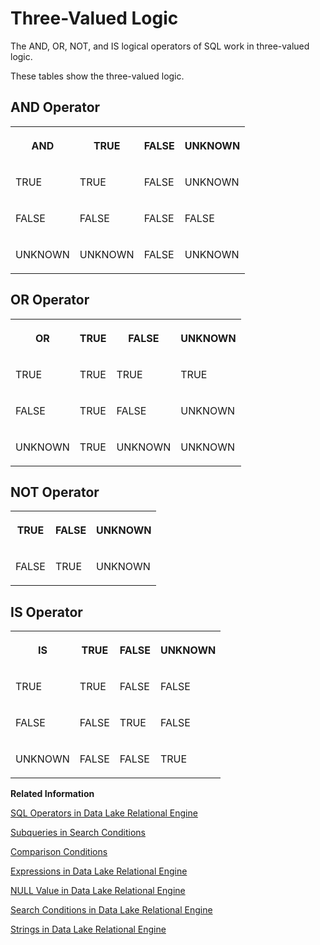 <!-- loioa501bc6584f21015a0cfba5d035e295b -->

# Three-Valued Logic

The AND, OR, NOT, and IS logical operators of SQL work in three-valued logic.



These tables show the three-valued logic.



<a name="loioa501bc6584f21015a0cfba5d035e295b__iq_refbb_109"/>

## AND Operator


<table>
<tr>
<th valign="top" rowspan="1">

AND

</th>
<th valign="top" rowspan="1">

TRUE

</th>
<th valign="top" rowspan="1">

FALSE

</th>
<th valign="top" rowspan="1">

UNKNOWN

</th>
</tr>
<tr>
<td valign="top" rowspan="1">

TRUE

</td>
<td valign="top" rowspan="1">

TRUE

</td>
<td valign="top" rowspan="1">

FALSE

</td>
<td valign="top" rowspan="1">

UNKNOWN

</td>
</tr>
<tr>
<td valign="top" rowspan="1">

FALSE

</td>
<td valign="top" rowspan="1">

FALSE

</td>
<td valign="top" rowspan="1">

FALSE

</td>
<td valign="top" rowspan="1">

FALSE

</td>
</tr>
<tr>
<td valign="top" rowspan="1">

UNKNOWN

</td>
<td valign="top" rowspan="1">

UNKNOWN

</td>
<td valign="top" rowspan="1">

FALSE

</td>
<td valign="top" rowspan="1">

UNKNOWN

</td>
</tr>
</table>



<a name="loioa501bc6584f21015a0cfba5d035e295b__iq_refbb_110"/>

## OR Operator


<table>
<tr>
<th valign="top" rowspan="1">

OR

</th>
<th valign="top" rowspan="1">

TRUE

</th>
<th valign="top" rowspan="1">

FALSE

</th>
<th valign="top" rowspan="1">

UNKNOWN

</th>
</tr>
<tr>
<td valign="top" rowspan="1">

TRUE

</td>
<td valign="top" rowspan="1">

TRUE

</td>
<td valign="top" rowspan="1">

TRUE

</td>
<td valign="top" rowspan="1">

TRUE

</td>
</tr>
<tr>
<td valign="top" rowspan="1">

FALSE

</td>
<td valign="top" rowspan="1">

TRUE

</td>
<td valign="top" rowspan="1">

FALSE

</td>
<td valign="top" rowspan="1">

UNKNOWN

</td>
</tr>
<tr>
<td valign="top" rowspan="1">

UNKNOWN

</td>
<td valign="top" rowspan="1">

TRUE

</td>
<td valign="top" rowspan="1">

UNKNOWN

</td>
<td valign="top" rowspan="1">

UNKNOWN

</td>
</tr>
</table>



<a name="loioa501bc6584f21015a0cfba5d035e295b__iq_refbb_111"/>

## NOT Operator


<table>
<tr>
<th valign="top" rowspan="1">

TRUE

</th>
<th valign="top" rowspan="1">

FALSE

</th>
<th valign="top" rowspan="1">

UNKNOWN

</th>
</tr>
<tr>
<td valign="top" rowspan="1">

FALSE

</td>
<td valign="top" rowspan="1">

TRUE

</td>
<td valign="top" rowspan="1">

UNKNOWN

</td>
</tr>
</table>



<a name="loioa501bc6584f21015a0cfba5d035e295b__iq_refbb_112"/>

## IS Operator


<table>
<tr>
<th valign="top" rowspan="1">

IS

</th>
<th valign="top" rowspan="1">

TRUE

</th>
<th valign="top" rowspan="1">

FALSE

</th>
<th valign="top" rowspan="1">

UNKNOWN

</th>
</tr>
<tr>
<td valign="top" rowspan="1">

TRUE

</td>
<td valign="top" rowspan="1">

TRUE

</td>
<td valign="top" rowspan="1">

FALSE

</td>
<td valign="top" rowspan="1">

FALSE

</td>
</tr>
<tr>
<td valign="top" rowspan="1">

FALSE

</td>
<td valign="top" rowspan="1">

FALSE

</td>
<td valign="top" rowspan="1">

TRUE

</td>
<td valign="top" rowspan="1">

FALSE

</td>
</tr>
<tr>
<td valign="top" rowspan="1">

UNKNOWN

</td>
<td valign="top" rowspan="1">

FALSE

</td>
<td valign="top" rowspan="1">

FALSE

</td>
<td valign="top" rowspan="1">

TRUE

</td>
</tr>
</table>

**Related Information**  


[SQL Operators in Data Lake Relational Engine](sql-operators-in-data-lake-relational-engine-a4f0a69.md "These topics describe the arithmetic, string, and bitwise operators available in data lake Relational Engine.")

[Subqueries in Search Conditions](subqueries-in-search-conditions-a4fb435.md "A subquery is a SELECT statement enclosed in parentheses. Such a SELECT statement must contain one and only one select list item.")

[Comparison Conditions](comparison-conditions-a4fabf2.md "Comparison conditions in search conditions use a comparison operator.")

[Expressions in Data Lake Relational Engine](expressions-in-data-lake-relational-engine-a4ee102.md "Expressions are formed from different kinds of elements, such as constants, column names, SQL operators, and subqueries.")

[NULL Value in Data Lake Relational Engine](null-value-in-data-lake-relational-engine-a5107a2.md "Use NULL to specify a value that is unknown, missing, or not applicable.")

[Search Conditions in Data Lake Relational Engine](search-conditions-in-data-lake-relational-engine-a4fa3d9.md "Conditions are used to choose a subset of the rows from a table, or in a control statement such as an IF statement to determine control of flow.")

[Strings in Data Lake Relational Engine](strings-in-data-lake-relational-engine-a4ed4ed.md "Strings are either literal strings, or expressions with CHAR or VARCHAR data types.")

